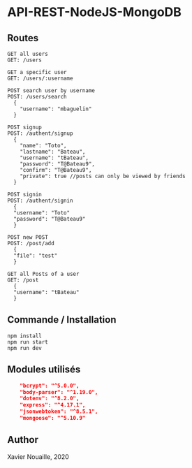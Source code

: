 # API-REST-NodeJS-MongoDB

## Routes

```node
GET all users
GET: /users

GET a specific user
GET: /users/:username

POST search user by username
POST: /users/search
  {
    "username": "mbaguelin"
  }

POST signup
POST: /authent/signup
  {
    "name": "Toto",
    "lastname": "Bateau",
    "username": "tBateau",
    "password": "T@Bateau9",
    "confirm": "T@Bateau9",
    "private": true //posts can only be viewed by friends
  }

POST signin
POST: /authent/signin
  {
  "username": "Toto"
  "password": "T@Bateau9"
  }

POST new POST
POST: /post/add
  {
  "file": "test"
  }

GET all Posts of a user
GET: /post
  {
  "username": "tBateau"
  }
```

## Commande / Installation

```node
npm install
npm run start
npm run dev
```

## Modules utilisés
```json
    "bcrypt": "^5.0.0",
    "body-parser": "^1.19.0",
    "dotenv": "^8.2.0",
    "express": "^4.17.1",
    "jsonwebtoken": "^8.5.1",
    "mongoose": "^5.10.9"
```

## Author
Xavier Nouaille, 2020
